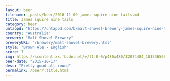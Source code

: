 ```yaml
---
layout: beer
filename: _posts/beer/2016-11-09-james-squire-nine-tails.md
title: James squire nine tails
category: beer
untappd: "https://untappd.com/b/malt-shovel-brewery-james-squire-nine-tales-amber-ale/10808"
country: "Australia"
brewery: "Malt Shovel Brewery"
breweryURL: "/brewery/malt-shovel-brewery.html"
style: "Brown Ale - English"
score: 7
img: https://scontent.xx.fbcdn.net/v/t1.0-0/p480x480/12074484_10153656867603745_6432235869019497791_n.jpg?oh=972e3114543f703da5771dedc2ca8861&oe=5A22A352
beer-date: "2015-10-17"
desc: "Pretty good all round"
permalink: /beer/:title.html
---
```

